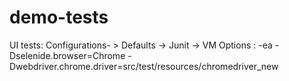 # demo-tests

UI tests: Configurations- > Defaults -> Junit -> 
VM Options : -ea -Dselenide.browser=Chrome -Dwebdriver.chrome.driver=src/test/resources/chromedriver_new